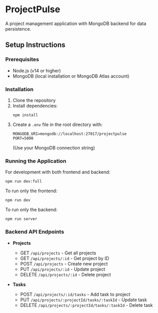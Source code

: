 # ProjectPulse

A project management application with MongoDB backend for data persistence.

## Setup Instructions

### Prerequisites
- Node.js (v14 or higher)
- MongoDB (local installation or MongoDB Atlas account)

### Installation

1. Clone the repository
2. Install dependencies:
   ```
   npm install
   ```
3. Create a `.env` file in the root directory with:
   ```
   MONGODB_URI=mongodb://localhost:27017/projectpulse
   PORT=5000
   ```
   (Use your MongoDB connection string)

### Running the Application

For development with both frontend and backend:
```
npm run dev:full
```

To run only the frontend:
```
npm run dev
```

To run only the backend:
```
npm run server
```

### Backend API Endpoints

- **Projects**
  - GET `/api/projects` - Get all projects
  - GET `/api/projects/:id` - Get project by ID
  - POST `/api/projects` - Create new project
  - PUT `/api/projects/:id` - Update project
  - DELETE `/api/projects/:id` - Delete project

- **Tasks**
  - POST `/api/projects/:id/tasks` - Add task to project
  - PUT `/api/projects/:projectId/tasks/:taskId` - Update task
  - DELETE `/api/projects/:projectId/tasks/:taskId` - Delete task
